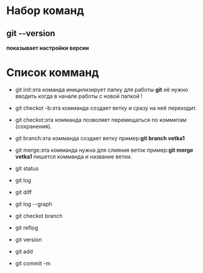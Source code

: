 # Набор команд
## git --version
**показывает настройки версии**


 # Список комманд
* git init:эта команда иницилизирует папку для работы **git** её нужно вводить когда в начале работы с новой папкой !
 * git checkot -b:эта комманда создает ветку и сразу на неё переходит.
 * git checkot:эта комманда позволяет перемещаться по коммитам (сохранения).
 * git branch:эта комманда создает ветку пример:**git branch vetka1** 

 * git merge:эта комманда нужна для слияния веток пример:**git merge vetka1** пишется комманда и название ветки.
 * git status
 * git log
 * git diff
 * git log --graph 
 * git checkot branch
 * git reflog 
 * git version
 * git add
 * git commit -m
 
